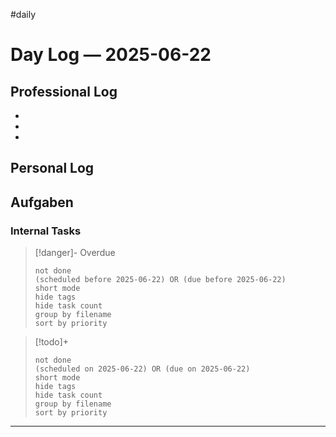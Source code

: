 #daily
# Day Log — 2025-06-22

## Professional Log
-
-
-
## Personal Log

## Aufgaben

### Internal Tasks

> [!danger]- Overdue
>```tasks
>not done
>(scheduled before 2025-06-22) OR (due before 2025-06-22)
>short mode
>hide tags
>hide task count
>group by filename
>sort by priority
>```

> [!todo]+
>```tasks
>not done
>(scheduled on 2025-06-22) OR (due on 2025-06-22)
>short mode
>hide tags
>hide task count
>group by filename
>sort by priority
>```

---
